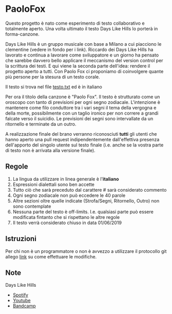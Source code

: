 # PaoloFox
Questo progetto è nato come esperimento di testo collaborativo e totalmente aperto. Una volta ultimato il testo Days Like Hills lo porterà in forma-canzone.

Days Like Hills è un gruppo musicale con base a Milano a cui piacciono le clementine (vedere in fondo per i link).
Riccardo dei Days Like Hills ha lavorato e continua a lavorare come sviluppatore e un giorno ha pensato che sarebbe davvero bello applicare il meccanismo del version control per la scrittura dei testi. E qui viene la seconda parte dell'idea: rendere il progetto aperto a tutti. Con Paolo Fox ci proponiamo di coinvolgere quante più persone per la stesura di un testo corale.

Il testo si trova nel file [testo.txt](../master/testo.txt) ed è in italiano

Per ora il titolo della canzone è "Paolo Fox". Il testo è strutturato come un oroscopo con tanto di previsioni per ogni segno zodiacale. L'intenzione è mantenere come filo conduttore tra i vari segni il tema della vergogna e della morte, possibilmente con un taglio ironico per non correre a grandi falcate verso il suicidio.
Le previsioni dei segni sono intervallate da un ritornello e terminate da un outro.

A realizzazione finale del brano verranno riconosciuti **tutti** gli utenti che hanno aperto una pull request indipendentemente dall'effettiva presenza dell'apporto del singolo utente sul testo finale (i.e. anche se la vostra parte di testo non è arrivata alla versione finale).

## Regole
1. La lingua da utilizzare in linea generale è l'**italiano**
2. Espressioni dialettali sono ben accette
3. Tutto ciò che sarà preceduto dal carattere # sarà considerato commento
4. Ogni segno zodiacale non può eccedere le 40 parole
5. Altre sezioni oltre quelle indicate (Strofa/Segni, Ritornello, Outro) non sono contemplate
6. Nessuna parte del testo è off-limits. I.e. qualsiasi parte può essere modificata fintanto che si rispettano le altre regole
7. Il testo verrà considerato chiuso in data 01/06/2019

## Istruzioni
Per chi non è un programmatore o non è avvezzo a utilizzare il protocollo git allego [link](https://help.github.com/en/articles/editing-files-in-another-users-repository) su come effettuare le modifiche.

## Note
Days Like Hills
- [Spotify](https://open.spotify.com/artist/7FsD8uurUpUve2wKINdkyV)
- [Youtube](https://www.youtube.com/channel/UCIy2Fy24jzHC_K0qnCzinKA)
- [Bandcamp](https://dayslikehills.bandcamp.com/)

